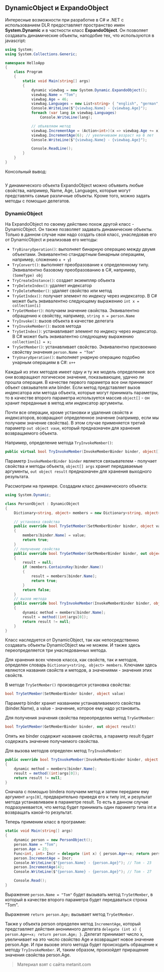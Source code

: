## DynamicObject и ExpandoObject

Интересные возможности при разработке в C# и .NET  с использованием DLR предоставляет пространство имен **System.Dynamic** и в частности класс **ExpandoObject**. Он позволяет создавать динамические объекты, наподобие тех, что используются в javascript:

```cs
using System;
using System.Collections.Generic;

namespace HelloApp
{
    class Program
    {
        static void Main(string[] args)
        {
            dynamic viewbag = new System.Dynamic.ExpandoObject();
            viewbag.Name = "Tom";
            viewbag.Age = 46;
            viewbag.Languages = new List<string> { "english", "german", "french" };
            Console.WriteLine($"{viewbag.Name} - {viewbag.Age}");
            foreach (var lang in viewbag.Languages)
                Console.WriteLine(lang);

            // объявляем метод
            viewbag.IncrementAge = (Action<int>)(x => viewbag.Age += x);
            viewbag.IncrementAge(6); // увеличиваем возраст на 6 лет
            Console.WriteLine($"{viewbag.Name} - {viewbag.Age}");

            Console.ReadLine();
        }
    }
}
```

Консольный вывод:

```

```

У динамического объекта ExpandoObject можно объявить любые свойства, например, Name, Age, Languages, которые могут представлять самые различные объекты. Кроме того, можно задать методы с помощью делегатов.

### DynamicObject

На ExpandoObject по своему действию похож другой класс - DynamicObject. Он также позволяет задавать динамические объекты. Только в данном случае нам надо создать свой класс, унаследовав его от DynamicObject и реализовав его методы:
- `TryBinaryOperation()`: выполняет бинарную операцию между двумя объектами. Эквивалентно стандартным бинарным операциям, например, 
сложению `x + y`)
- `TryConvert()`: выполняет преобразование к определенному типу. Эквивалентно базовому преобразованию в C#, например, `(SomeType) obj`
- `TryCreateInstance()`: создает экземпляр объекта
- `TryDeleteIndex()`: удаляет индексатор
- `TryDeleteMember()`: удаляет свойство или метод
- `TryGetIndex()`: получает элемент по индексу через индексатор. В C# может быть эквивалентно следующему выражению `int x = collection[i]`
- `TryGetMember()`: получаем значение свойства. Эквивалентно обращению к свойству, например, `string n = person.Name`
- `TryInvoke()`: вызов объекта в качестве делегата
- `TryInvokeMember()`: вызов метода
- `TrySetIndex()`: устанавливает элемент по индексу через индексатор. В C# может быть эквивалентно следующему выражению `collection[i] = x;`
- `TrySetMember()`: устанавливает свойство. Эквивалентно присвоению свойству значения `person.Name = "Tom"`
- `TryUnaryOperation()`: выполняет унарную операцию подобно унарным операциям в C#: `x++`

Каждый из этих методов имеет одну и ту же модель определения: все они возвращают логическое значение, показывающее, удачно ли прошла операция. В качестве первого параметра все они принимают объект связывателя или binder. Если метод представляет вызов индексатора или метода объекта, которые могут принимать параметры, то в качестве второго параметра используется массив `object[]` - он хранит переданные в метод или индексатор аргументы.

Почти все операции, кроме установки и удаления свойств и индексаторов, возвращают определенное значение (например, если мы получаем значение свойства). В этом случае применяется третий параметр `out object vaue`, который предназначен для хранения возвращаемого объекта.

Например, определение метода `TryInvokeMember()`:

```cs
public virtual bool TryInvokeMember(InvokeMemberBinder binder, object[] args, out object result)
```

Параметр `InvokeMemberBinder binder` является связывателем - получает свойства и методы объекта, `object[] args` хранит передаваемые аргументы, `out object result` предназначен для хранения выходного результата.

Рассмотрим на примере. Создадим класс динамического объекта:

```cs
using System.Dynamic;

class PersonObject : DynamicObject
{
    Dictionary<string, object> members = new Dictionary<string, object>();

    // установка свойства
    public override bool TrySetMember(SetMemberBinder binder, object value)
    {
        members[binder.Name] = value;
        return true;
    }
    // получение свойства
    public override bool TryGetMember(GetMemberBinder binder, out object result)
    {
        result = null;
        if (members.ContainsKey(binder.Name))
        {
            result = members[binder.Name];
            return true;
        }
        return false;
    }
    // вызов метода
    public override bool TryInvokeMember(InvokeMemberBinder binder, object[] args, out object result)
    {
        dynamic method = members[binder.Name];
        result = method((int)args[0]);
        return result != null;
    }
}
```

Класс наследуется от DynamicObject, так как непосредственно создавать объекты DynamicObject мы не можем. И также здесь переопределяется три унаследованных метода.

Для хранения всех членов класса, как свойств, так и методов, определен словарь `Dictionary<string, object> members`. Ключами здесь являются названия свойств и методов, а значениями - значения этих свойств.

В методе `TrySetMember()` производится установка свойства:

```cs
bool TrySetMember(SetMemberBinder binder, object value)
```

Параметр binder хранит названием устанавливаемого свойства (binder.Name), а value - значение, которое ему надо установить.

Для получения значения свойства переопределен метод `TryGetMember`:

```cs
bool TryGetMember(GetMemberBinder binder, out object result)
```

Опять же binder содержит название свойства, а параметр result будет содержать значение получаемого свойства.

Для вызова методов определен метод `TryInvokeMember`:

```cs
public override bool TryInvokeMember(InvokeMemberBinder binder, object[] args, out object result)
{
    dynamic method = members[binder.Name];
    result = method((int)args[0]);
    return result != null;
}
```

Сначала с помощью bindera получаем метод и затем передаем ему аргумент `args[0]`, предварительно приведя его к типу int, и результат метода устанавливаем в параметре result. То есть в данном случае подразумевается, что метод будет принимать один параметр типа int и возвращать какой-то результат.

Теперь применим класс в программе:

```cs
static void Main(string[] args)
{
    dynamic person = new PersonObject();
    person.Name = "Tom";
    person.Age = 23;
    Func<int, int> Incr = delegate (int x) { person.Age+=x; return person.Age; };
    person.IncrementAge = Incr;
    Console.WriteLine($"{person.Name} - {person.Age}"); // Tom - 23
    person.IncrementAge(4);
    Console.WriteLine($"{person.Name} - {person.Age}"); // Tom - 27

    Console.Read();
}
```

Выражение `person.Name = "Tom"` будет вызывать метод `TrySetMember`, в который в качестве второго параметра будет передаваться строка "Tom".

Выражение `return person.Age;` вызывает метод `TryGetMember`.

Также у объекта person определен метод `IncrementAge`, который представляет действия анонимного делегата `delegate (int x) { person.Age+=x; return person.Age; }`. Делегат принимает число x, увеличивает на это число свойство Age и возвращает новое значение person.Age. И при вызове этого метода будет происходить обращение к методу `TryInvokeMember`. И, таким образом, произойдет приращение значения свойства person.Age.


> Материал взят с сайта metanit.com